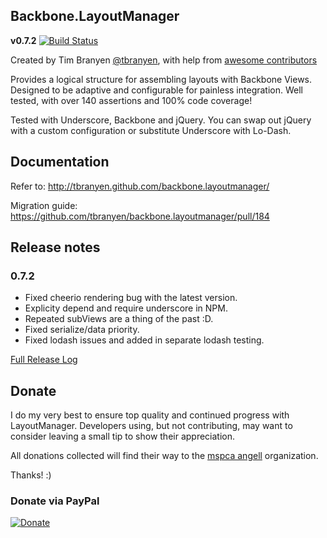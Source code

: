## Backbone.LayoutManager ##

**v0.7.2** [![Build Status](https://secure.travis-ci.org/tbranyen/backbone.layoutmanager.png?branch=master)](http://travis-ci.org/tbranyen/backbone.layoutmanager)

Created by Tim Branyen [@tbranyen](http://twitter.com/tbranyen), with help
from [awesome contributors](https://github.com/tbranyen/backbone.layoutmanager/contributors)

Provides a logical structure for assembling layouts with Backbone Views.
Designed to be adaptive and configurable for painless integration.  Well
tested, with over 140 assertions and 100% code coverage!

Tested with Underscore, Backbone and jQuery. You can swap out jQuery with a
custom configuration or substitute Underscore with Lo-Dash.

## Documentation ##

Refer to: http://tbranyen.github.com/backbone.layoutmanager/

Migration guide: https://github.com/tbranyen/backbone.layoutmanager/pull/184

## Release notes ##

### 0.7.2 ###

* Fixed cheerio rendering bug with the latest version.
* Explicity depend and require underscore in NPM.
* Repeated subViews are a thing of the past :D.
* Fixed serialize/data priority.
* Fixed lodash issues and added in separate lodash testing.

[Full Release Log](https://github.com/tbranyen/backbone.layoutmanager/blob/master/changelog.md)

## Donate ##

I do my very best to ensure top quality and continued progress with
LayoutManager.  Developers using, but not contributing, may want to consider
leaving a small tip to show their appreciation.

All donations collected will find their way to the [mspca
angell](http://www.mspca.org/) organization.

Thanks! :)

### Donate via PayPal

[![Donate](https://www.paypalobjects.com/en_US/i/btn/btn_donate_SM.gif)](https://www.paypal.com/cgi-bin/webscr?cmd=_s-xclick&hosted_button_id=2Q5RWXT7SSSFG)
